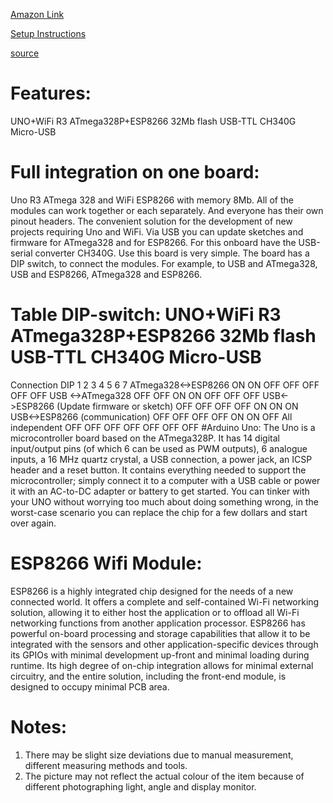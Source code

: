 [Amazon Link](https://www.amazon.com.au/1PZ-UNO-R32-ATmega328P-ESP8266-Compatible/dp/B09683YKDX/ref=asc_df_B09683YKDX)

[Setup Instructions](https://discover.hubpages.com/technology/How-to-Setup-UNO-R3-WiFi-ATmega328P-ESP8266)

[source](https://temperosystems.com.au/products/unowifi-r3-atmega328pesp8266-32mb-flash-usb-ttl-ch340g-micro-usb/)
# Features:
UNO+WiFi R3 ATmega328P+ESP8266 32Mb flash USB-TTL CH340G Micro-USB

# Full integration on one board: 
Uno R3 ATmega 328 and WiFi ESP8266 with memory 8Mb. All of the modules can work together or each separately. And everyone has their own pinout headers.
The convenient solution for the development of new projects requiring Uno and WiFi.
Via USB you can update sketches and firmware for ATmega328 and for ESP8266. For this onboard have the USB-serial converter CH340G.
Use this board is very simple.
The board has a DIP switch, to connect the modules.
For example, to USB and ATmega328, USB and ESP8266, ATmega328 and ESP8266.
# Table DIP-switch: UNO+WiFi R3 ATmega328P+ESP8266 32Mb flash USB-TTL CH340G Micro-USB
Connection	DIP
1	2	3	4	5	6	7
ATmega328<->ESP8266	ON	ON	OFF	OFF	OFF	OFF	OFF
USB <->ATmega328	OFF	OFF	ON	ON	OFF	OFF	OFF
USB<->ESP8266 (Update firmware or sketch)	OFF	OFF	OFF	OFF	ON	ON	ON
USB<->ESP8266 (communication)	OFF	OFF	OFF	OFF	ON	ON	OFF
All independent	OFF	OFF	OFF	OFF	OFF	OFF	OFF
#Arduino Uno:
The Uno is a microcontroller board based on the ATmega328P. It has 14 digital input/output pins (of which 6 can be used as PWM outputs), 6 analogue inputs, a 16 MHz quartz crystal, a USB connection, a power jack, an ICSP header and a reset button. It contains everything needed to support the microcontroller; simply connect it to a computer with a USB cable or power it with an AC-to-DC adapter or battery to get started. You can tinker with your UNO without worrying too much about doing something wrong, in the worst-case scenario you can replace the chip for a few dollars and start over again.

# ESP8266 Wifi Module:
ESP8266 is a highly integrated chip designed for the needs of a new connected world. It offers a complete and self-contained Wi-Fi networking solution, allowing it to either host the application or to offload all Wi-Fi networking functions from another application processor.
ESP8266 has powerful on-board processing and storage capabilities that allow it to be integrated with the sensors and other application-specific devices through its GPIOs with minimal development up-front and minimal loading during runtime. Its high degree of on-chip integration allows for minimal external circuitry, and the entire solution, including the front-end module, is designed to occupy minimal PCB area.

# Notes:

1. There may be slight size deviations due to manual measurement, different measuring methods and tools.
2. The picture may not reflect the actual colour of the item because of different photographing light, angle and display monitor.
